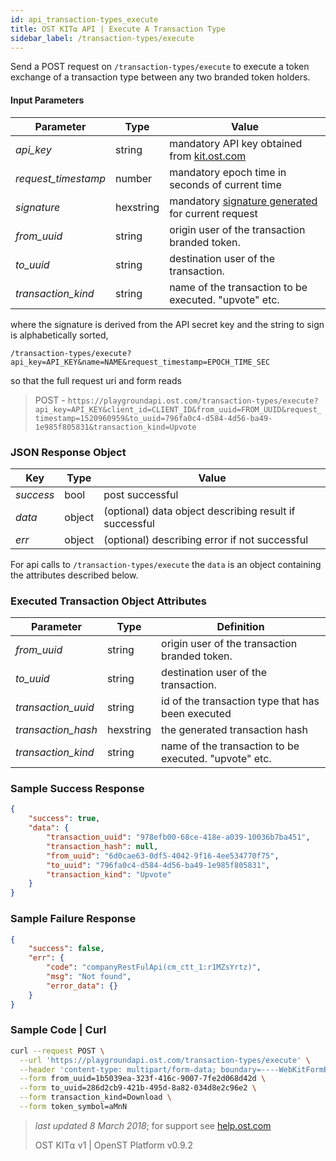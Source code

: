 ```yaml
---
id: api_transaction-types_execute
title: OST KIT⍺ API | Execute A Transaction Type
sidebar_label: /transaction-types/execute
---
```


Send a POST request on `/transaction-types/execute` to execute a token exchange of a transaction type between any two branded token holders.

#### Input Parameters
| Parameter           | Type   | Value                                               |
|---------------------|--------|-----------------------------------------------------|
| _api_key_           | string    | mandatory API key obtained from [kit.ost.com](https://kit.ost.com) |
| _request_timestamp_ | number    | mandatory epoch time in seconds of current time |
| _signature_         | hexstring | mandatory [signature generated]() for current request |
| _from_uuid_    | string | origin user of the transaction branded token.  |
| _to_uuid_      | string | destination user of the transaction.           |
| _transaction_kind_  | string | name of the transaction to be executed. "upvote" etc. |


where the signature is derived from the API secret key and the string to sign is alphabetically sorted,

`/transaction-types/execute?api_key=API_KEY&name=NAME&request_timestamp=EPOCH_TIME_SEC`

so that the full request uri and form reads

> POST - `https://playgroundapi.ost.com/transaction-types/execute?api_key=API_KEY&client_id=CLIENT_ID&from_uuid=FROM_UUID&request_timestamp=1520960959&to_uuid=796fa0c4-d584-4d56-ba49-1e985f805831&transaction_kind=Upvote`

### JSON Response Object

| Key        | Type   | Value      |
|------------|--------|------------|
| _success_  | bool   | post successful |
| _data_     | object | (optional) data object describing result if successful   |
| _err_      | object | (optional) describing error if not successful |

For api calls to `/transaction-types/execute` the `data` is an object containing the attributes described below.


### Executed Transaction Object Attributes

| Parameter           | Type   | Definition  |
|---------------------|--------|----------------------------------|
| _from_uuid_    | string | origin user of the transaction branded token.  |
| _to_uuid_      | string | destination user of the transaction.           |
| _transaction_uuid_      | string | id of the transaction type that has been executed|
| _transaction_hash_ | hexstring | the generated transaction hash |
| _transaction_kind_  | string | name of the transaction to be executed. "upvote" etc. |


### Sample Success Response
```json
{
    "success": true,
    "data": {
        "transaction_uuid": "978efb00-68ce-418e-a039-10036b7ba451",
        "transaction_hash": null,
        "from_uuid": "6d0cae63-0df5-4042-9f16-4ee534770f75",
        "to_uuid": "796fa0c4-d584-4d56-ba49-1e985f805831",
        "transaction_kind": "Upvote"
    }
}
```

### Sample Failure Response
```json
{
    "success": false,
    "err": {
        "code": "companyRestFulApi(cm_ctt_1:r1MZsYrtz)",
        "msg": "Not found",
        "error_data": {}
    }
}
```

### Sample Code | Curl
```bash
curl --request POST \
  --url 'https://playgroundapi.ost.com/transaction-types/execute' \
  --header 'content-type: multipart/form-data; boundary=----WebKitFormBoundary7MA4YWxkTrZu0gW' \
  --form from_uuid=1b5039ea-323f-416c-9007-7fe2d068d42d \
  --form to_uuid=286d2cb9-421b-495d-8a82-034d8e2c96e2 \
  --form transaction_kind=Download \
  --form token_symbol=aMnN
```


>_last updated 8 March 2018_; for support see [help.ost.com](help.ost.com)
>
> OST KIT⍺ v1 | OpenST Platform v0.9.2
